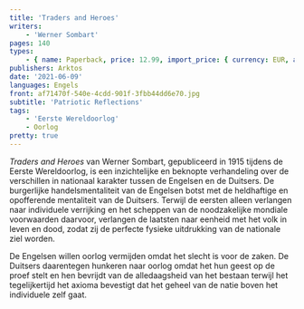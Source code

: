 ```yaml
---
title: 'Traders and Heroes'
writers:
    - 'Werner Sombart'
pages: 140
types:
    - { name: Paperback, price: 12.99, import_price: { currency: EUR, amount: 92.0 }, isbn: 978---1-9142-08--32-4, size: { height: '216', width: '140', depth: '9' } }
publishers: Arktos
date: '2021-06-09'
languages: Engels
front: af71470f-540e-4cdd-901f-3fbb44dd6e70.jpg
subtitle: 'Patriotic Reflections'
tags:
    - 'Eerste Wereldoorlog'
    - Oorlog
pretty: true
---
```


*Traders and Heroes* van Werner Sombart, gepubliceerd in 1915 tijdens de Eerste Wereldoorlog, is een inzichtelijke en beknopte verhandeling over de verschillen in nationaal karakter tussen de Engelsen en de Duitsers. De burgerlijke handelsmentaliteit van de Engelsen botst met de heldhaftige en opofferende mentaliteit van de Duitsers. Terwijl de eersten alleen verlangen naar individuele verrijking en het scheppen van de noodzakelijke mondiale voorwaarden daarvoor, verlangen de laatsten naar eenheid met het volk in leven en dood, zodat zij de perfecte fysieke uitdrukking van de nationale ziel worden.

De Engelsen willen oorlog vermijden omdat het slecht is voor de zaken. De Duitsers daarentegen hunkeren naar oorlog omdat het hun geest op de proef stelt en hen bevrijdt van de alledaagsheid van het bestaan terwijl het tegelijkertijd het axioma bevestigt dat het geheel van de natie boven het individuele zelf gaat.
